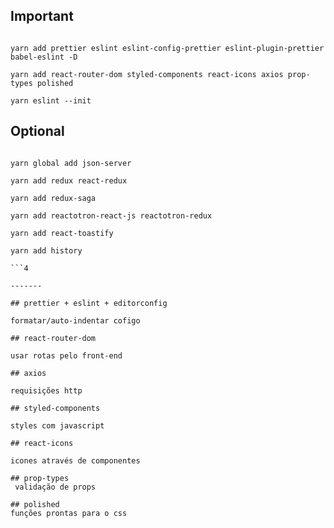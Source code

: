 ## Important
```

yarn add prettier eslint eslint-config-prettier eslint-plugin-prettier babel-eslint -D

yarn add react-router-dom styled-components react-icons axios prop-types polished

yarn eslint --init

```

## Optional

```

yarn global add json-server

yarn add redux react-redux

yarn add redux-saga

yarn add reactotron-react-js reactotron-redux

yarn add react-toastify

yarn add history

```4

-------

## prettier + eslint + editorconfig

formatar/auto-indentar cofigo

## react-router-dom

usar rotas pelo front-end

## axios

requisições http

## styled-components

styles com javascript 

## react-icons 

icones através de componentes

## prop-types
 validação de props

## polished
funções prontas para o css
